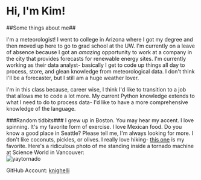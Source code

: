 Hi, I'm Kim!
======

##Some things about me##

I'm a meteorologist! I went to college in Arizona where I got my degree and then moved up here to go to grad school at the UW. I'm currently on a leave of absence because I got an *amazing* opportunity to work at a company in the city that provides forecasts for renewable energy sites. I'm currently working as their data analyst- basically I get to code up things all day to process, store, and glean knowledge from meteorological data. I don't think I'll be a forecaster, but I still am a huge weather lover.  

I'm in this class because, career wise, I think I'd like to transition to a job that allows me to code a lot more. My current Python knowledge extends to what I need to do to process data- I'd like to have a more comprehensive knowledge of the language. 

###Random tidbits###
I grew up in Boston. You may hear my accent. I love spinning. It's my favorite form of exercise. I love Mexican food. Do you know a good place in Seattle? Please tell me, I'm always looking for more. I don't like coconuts, pickles, or olives. I really love hiking- [this one](http://www.wta.org/go-hiking/hikes/wallace-falls) is my favorite. Here's a ridiculous photo of me standing inside a tornado machine at Science World in Vancouver:  
![yaytornado](http://s18.postimg.org/tr9w2r4g9/622167_3910300156318_1112224920_o.jpg)


GitHub Account: [knighelli](https://github.com/knighelli)

